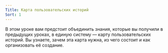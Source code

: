 ```yaml
---
Title: Карта пользовательских историй
Sort: 1
---
```


В этом уроке вам предстоит объединить знания, которые вы получили в предыдущих уроках, в единую систему — карту пользовательских историй. Вы узнаете, зачем эта карта нужна, из чего состоит и как организовать её создание.

